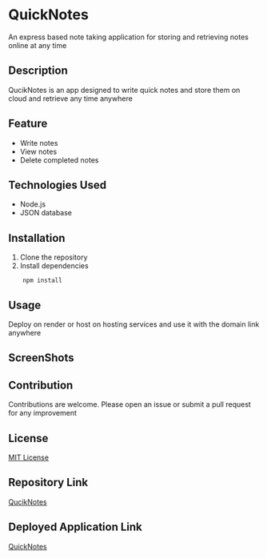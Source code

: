 # QuickNotes
An express based note taking application for storing and retrieving notes online at any time

## Description
QucikNotes is an app designed to write quick notes and store them on cloud and retrieve any time anywhere

## Feature
- Write notes
- View notes
- Delete completed notes

## Technologies Used

- Node.js
- JSON database

## Installation

1. Clone the repository
2. Install dependencies
```
    npm install
```
## Usage
Deploy on render or host on hosting services and use it with the domain link anywhere

## ScreenShots


## Contribution
Contributions are welcome. Please open an issue or submit a pull request for any improvement

## License

[MIT License](License)

## Repository Link

[QucikNotes](https://github.com/zainabid333/QuickNotes)

## Deployed Application Link

[QuickNotes](https://quicknotes-skuu.onrender.com/)